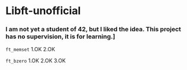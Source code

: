 # Libft-unofficial

### I am not yet a student of 42, but I liked the idea. This project has no supervision, it is for learning.]

`ft_memset` 1.OK 2.OK <p>
`ft_bzero` 1.OK 2.OK 3.OK <p>
